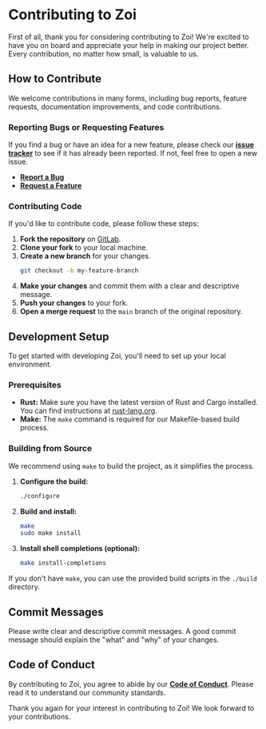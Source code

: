 # Contributing to Zoi

First of all, thank you for considering contributing to Zoi! We're excited to have you on board and appreciate your help in making our project better. Every contribution, no matter how small, is valuable to us.

## How to Contribute

We welcome contributions in many forms, including bug reports, feature requests, documentation improvements, and code contributions.

### Reporting Bugs or Requesting Features

If you find a bug or have an idea for a new feature, please check our [**issue tracker**](https://gitlab.com/Zillowe/Zillwen/Zusty/Zoi/-/issues) to see if it has already been reported. If not, feel free to open a new issue.

- [**Report a Bug**](https://gitlab.com/Zillowe/Zillwen/Zusty/Zoi/-/issues/new?issuable_template=Bug%20Report)
- [**Request a Feature**](https://gitlab.com/Zillowe/Zillwen/Zusty/Zoi/-/issues/new?issuable_template=Feature%20Request)

### Contributing Code

If you'd like to contribute code, please follow these steps:

1.  **Fork the repository** on [GitLab](https://gitlab.com/Zillowe/Zillwen/Zusty/Zoi).
2.  **Clone your fork** to your local machine.
3.  **Create a new branch** for your changes.
    ```sh
    git checkout -b my-feature-branch
    ```
4.  **Make your changes** and commit them with a clear and descriptive message.
5.  **Push your changes** to your fork.
6.  **Open a merge request** to the `main` branch of the original repository.

## Development Setup

To get started with developing Zoi, you'll need to set up your local environment.

### Prerequisites

- **Rust:** Make sure you have the latest version of Rust and Cargo installed. You can find instructions at [rust-lang.org](https://www.rust-lang.org/tools/install).
- **Make:** The `make` command is required for our Makefile-based build process.

### Building from Source

We recommend using `make` to build the project, as it simplifies the process.

1.  **Configure the build:**
    ```sh
    ./configure
    ```
2.  **Build and install:**
    ```sh
    make
    sudo make install
    ```
3.  **Install shell completions (optional):**
    ```sh
    make install-completions
    ```

If you don't have `make`, you can use the provided build scripts in the `./build` directory.

## Commit Messages

Please write clear and descriptive commit messages. A good commit message should explain the "what" and "why" of your changes.

## Code of Conduct

By contributing to Zoi, you agree to abide by our [**Code of Conduct**](./CODE_OF_CONDUCT.md). Please read it to understand our community standards.

Thank you again for your interest in contributing to Zoi! We look forward to your contributions.
